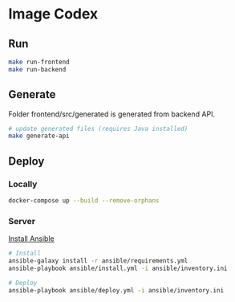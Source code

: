# Image Codex

## Run

```bash
make run-frontend
make run-backend
```

## Generate

Folder frontend/src/generated is generated from backend API.

```bash
# update generated files (requires Java installed)
make generate-api
```

## Deploy

### Locally

```bash
docker-compose up --build --remove-orphans
```

### Server

[Install Ansible](https://docs.ansible.com/ansible/latest/installation_guide/intro_installation.html)

```bash
# Install
ansible-galaxy install -r ansible/requirements.yml
ansible-playbook ansible/install.yml -i ansible/inventory.ini

# Deploy
ansible-playbook ansible/deploy.yml -i ansible/inventory.ini
```
